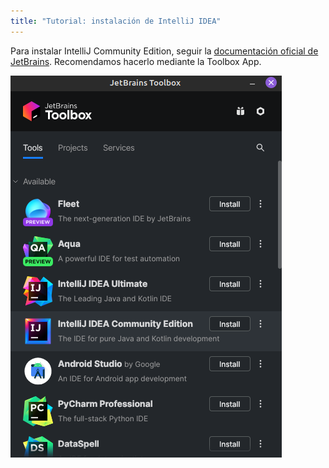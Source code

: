 ```yaml
---
title: "Tutorial: instalación de IntelliJ IDEA"
---
```




Para instalar IntelliJ Community Edition, seguir la [documentación oficial de
JetBrains](https://www.jetbrains.com/help/idea/installation-guide.html).
Recomendamos hacerlo mediante la Toolbox App.

![](./toolbox.png)
